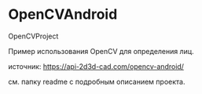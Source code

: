 #  OpenCVAndroid

OpenCVProject

Пример использования OpenCV для определения лиц.

источник: https://api-2d3d-cad.com/opencv-android/

см. папку readme с подробным описанием проекта.
